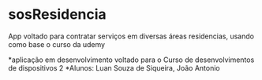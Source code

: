 # sosResidencia
App voltado para contratar serviços em diversas áreas residencias, usando como base o curso da udemy

*aplicação em desenvolvimento voltado para o Curso de desenvolvimentos de dispositivos 2
*Alunos: Luan Souza de Siqueira, João Antonio
